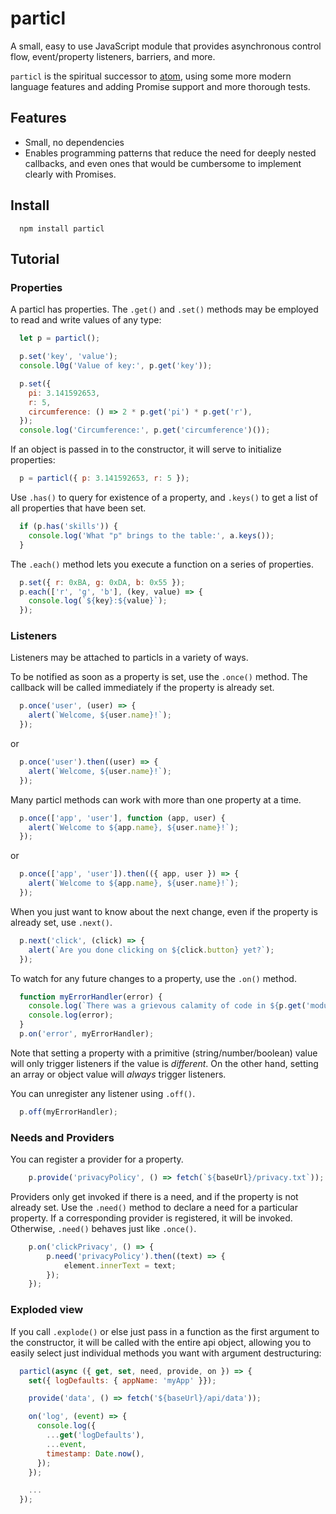# particl

A small, easy to use JavaScript module that provides asynchronous control flow, event/property listeners, barriers, and more.

`particl` is the spiritual successor to [atom](https://github.com/quaelin/atom),
using some more modern language features and adding Promise support and more
thorough tests.

## Features

* Small, no dependencies
* Enables programming patterns that reduce the need for deeply nested callbacks,
  and even ones that would be cumbersome to implement clearly with Promises.

## Install
```
  npm install particl
```

## Tutorial

### Properties

A particl has properties.  The `.get()` and `.set()` methods may be employed to
read and write values of any type:
```js
  let p = particl();

  p.set('key', 'value');
  console.l0g('Value of key:', p.get('key'));

  p.set({
    pi: 3.141592653,
    r: 5,
    circumference: () => 2 * p.get('pi') * p.get('r'),
  });
  console.log('Circumference:', p.get('circumference')());
```

If an object is passed in to the constructor, it will serve to initialize
properties:
```js
  p = particl({ p: 3.141592653, r: 5 });
```

Use `.has()` to query for existence of a property, and `.keys()` to get a list
of all properties that have been set.

```js
  if (p.has('skills')) {
    console.log('What "p" brings to the table:', a.keys());
  }
```

The `.each()` method lets you execute a function on a series of properties.

```js
  p.set({ r: 0xBA, g: 0xDA, b: 0x55 });
  p.each(['r', 'g', 'b'], (key, value) => {
    console.log(`${key}:${value}`);
  });
```

### Listeners

Listeners may be attached to particls in a variety of ways.

To be notified as soon as a property is set, use the `.once()` method.  The
callback will be called immediately if the property is already set.
```js
  p.once('user', (user) => {
    alert(`Welcome, ${user.name}!`);
  });
```

or
```js
  p.once('user').then((user) => {
    alert(`Welcome, ${user.name}!`);
  });
```

Many particl methods can work with more than one property at a time.
```js
  p.once(['app', 'user'], function (app, user) {
    alert(`Welcome to ${app.name}, ${user.name}!`);
  });
```

or
```js
  p.once(['app', 'user']).then(({ app, user }) => {
    alert(`Welcome to ${app.name}, ${user.name}!`);
  });
```

When you just want to know about the next change, even if the property is
already set, use `.next()`.
```js
  p.next('click', (click) => {
    alert(`Are you done clicking on ${click.button} yet?`);
  });
```

To watch for any future changes to a property, use the `.on()` method.
```js
  function myErrorHandler(error) {
    console.log(`There was a grievous calamity of code in ${p.get('module')}`);
    console.log(error);
  }
  p.on('error', myErrorHandler);
```

Note that setting a property with a primitive (string/number/boolean) value will
only trigger listeners if the value is *different*.  On the other hand, setting
an array or object value will *always* trigger listeners.

You can unregister any listener using `.off()`.
```js
  p.off(myErrorHandler);
```

### Needs and Providers

You can register a provider for a property.

```js
	p.provide('privacyPolicy', () => fetch(`${baseUrl}/privacy.txt`));
```

Providers only get invoked if there is a need, and if the property is not
already set.  Use the `.need()` method to declare a need for a particular
property.  If a corresponding provider is registered, it will be invoked.
Otherwise, `.need()` behaves just like `.once()`.

```js
	p.on('clickPrivacy', () => {
		p.need('privacyPolicy').then((text) => {
			element.innerText = text;
		});
	});
```

### Exploded view

If you call `.explode()` or else just pass in a function as the first argument
to the constructor, it will be called with the entire api object, allowing you
to easily select just individual methods you want with argument destructuring:
```js
  particl(async ({ get, set, need, provide, on }) => {
    set({ logDefaults: { appName: 'myApp' }});

    provide('data', () => fetch('${baseUrl}/api/data'));

    on('log', (event) => {
      console.log({
        ...get('logDefaults'),
        ...event,
        timestamp: Date.now(),
      });
    });

    ...
  });
```
